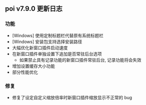 ## poi v7.9.0 更新日志
### 功能
- [Windows] 使用定制标题栏代替原有系统标题栏
- [Windows] 安装包支持选择安装路径
- 大幅优化新窗口插件启动速度
- 在新窗口插件单独设置下追加是否常驻后台选项
  - 如果禁止具有记录功能的新窗口插件常驻后台, 记录功能将会失效
- 增加设置缓存大小功能
- 部分性能优化

### 修复
- 修复了设定自定义缩放倍率时新窗口插件缩放显示不正常的 bug
